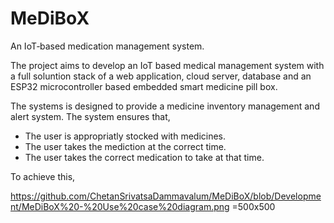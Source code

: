 # MeDiBoX

An IoT‑based medication management system.

The project aims to develop an IoT based medical management system with a full soluntion stack of a web application, cloud server, database and an ESP32 microcontroller based embedded smart medicine pill box. 

The systems is designed to provide a medicine inventory management and alert system. The system ensures that,
 - The user is appropriatly stocked with medicines.
 - The user takes the mediction at the correct time.
 - The user takes the correct medication to take at that time.
 
 To achieve this, 


https://github.com/ChetanSrivatsaDammavalum/MeDiBoX/blob/Development/MeDiBoX%20-%20Use%20case%20diagram.png =500x500
